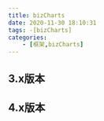 ```yaml
---
title: bizCharts
date: 2020-11-30 18:10:31
tags: -[bizCharts]
categories: 
    - [框架,bizCharts]
---
```

## 3.x版本

## 4.x版本